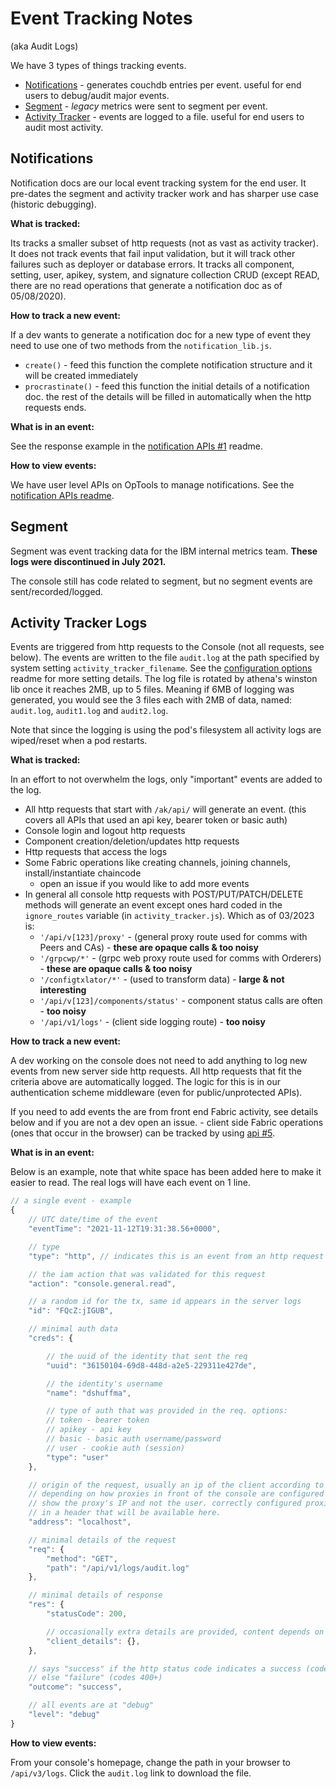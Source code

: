 # Event Tracking Notes
(aka Audit Logs)

We have 3 types of things tracking events.
- [Notifications](#notice) - generates couchdb entries per event. useful for end users to debug/audit major events.
- [Segment](#seg) - *legacy* metrics were sent to segment per event.
- [Activity Tracker](#at) - events are logged to a file. useful for end users to audit most activity.


<a name="notice"></a>

## Notifications
Notification docs are our local event tracking system for the end user.
It pre-dates the segment and activity tracker work and has sharper use case (historic debugging).

**What is tracked:**

Its tracks a smaller subset of http requests (not as vast as activity tracker).
It does not track events that fail input validation, but it will track other failures such as deployer or database errors.
It tracks all component, setting, user, apikey, system, and signature collection CRUD (except READ, there are no read operations that generate a notification doc as of 05/08/2020).

**How to track a new event:**

If a dev wants to generate a notification doc for a new type of event they need to use one of two methods from the `notification_lib.js`.
- `create()` - feed this function the complete notification structure and it will be created immediately
- `procrastinate()` - feed this function the initial details of a notification doc. the rest of the details will be filled in automatically when the http requests ends.

**What is in an event:**

See the response example in the [notification APIs #1](./notification_apis.md) readme.

**How to view events:**

We have user level APIs on OpTools to manage notifications.
See the [notification APIs readme](./notification_apis.md).

<a name="seg"></a>

## Segment
Segment was event tracking data for the IBM internal metrics team. **These logs were discontinued in July 2021.**

The console still has code related to segment, but no segment events are sent/recorded/logged.


<a name="at"></a>

## Activity Tracker Logs

Events are triggered from http requests to the Console (not all requests, see below).
The events are written to the file `audit.log` at the path specified by system setting `activity_tracker_filename`.
See the [configuration options](../env/README.md#default) readme for more setting details.
The log file is rotated by athena's winston lib once it reaches 2MB, up to 5 files.
Meaning if 6MB of logging was generated, you would see the 3 files each with 2MB of data, named: `audit.log`, `audit1.log` and `audit2.log`.

Note that since the logging is using the pod's filesystem all activity logs are wiped/reset when a pod restarts.

**What is tracked:**

In an effort to not overwhelm the logs, only "important" events are added to the log.
- All http requests that start with `/ak/api/` will generate an event. (this covers all APIs that used an api key, bearer token or basic auth)
- Console login and logout http requests
- Component creation/deletion/updates http requests
- Http requests that access the logs
- Some Fabric operations like creating channels, joining channels, install/instantiate chaincode
    - open an issue if you would like to add more events
- In general all console http requests with POST/PUT/PATCH/DELETE methods will generate an event except ones hard coded in the `ignore_routes` variable (in `activity_tracker.js`). Which as of 03/2023 is:
	- `'/api/v[123]/proxy'` - (general proxy route used for comms with Peers and CAs) - **these are opaque calls & too noisy**
	- `'/grpcwp/*'` - (grpc web proxy route used for comms with Orderers) - **these are opaque calls & too noisy**
	- `'/configtxlator/*'` - (used to transform data) - **large & not interesting**
	- `'/api/v[123]/components/status'` - component status calls are often - **too noisy**
	- `'/api/v1/logs'` - (client side logging route) - **too noisy**

**How to track a new event:**

A dev working on the console does not need to add anything to log new events from new server side http requests.
All http requests that fit the criteria above are automatically logged.
The logic for this is in our authentication scheme middleware (even for public/unprotected APIs).

If you need to add events the are from front end Fabric activity, see details below and if you are not a dev open an issue.
	- client side Fabric operations (ones that occur in the browser) can be tracked by using [api #5](./logging_apis.md#client).

**What is in an event:**

Below is an example, note that white space has been added here to make it easier to read.
The real logs will have each event on 1 line.

```js
// a single event - example
{
	// UTC date/time of the event
	"eventTime": "2021-11-12T19:31:38.56+0000",

	// type
	"type": "http", // indicates this is an event from an http request

	// the iam action that was validated for this request
	"action": "console.general.read",

	// a random id for the tx, same id appears in the server logs
	"id": "FQcZ:jIGUB",

	// minimal auth data
	"creds": {

		// the uuid of the identity that sent the req
		"uuid": "36150104-69d8-448d-a2e5-229311e427de",

		// the identity's username
		"name": "dshuffma",

		// type of auth that was provided in the req. options:
		// token - bearer token
		// apikey - api key
		// basic - basic auth username/password
		// user - cookie auth (session)
		"type": "user"
	},

	// origin of the request, usually an ip of the client according to the http headers.
	// depending on how proxies in front of the console are configured this may only
	// show the proxy's IP and not the user. correctly configured proxies will set the client ip
	// in a header that will be available here.
	"address": "localhost",

	// minimal details of the request
	"req": {
		"method": "GET",
		"path": "/api/v1/logs/audit.log"
	},

	// minimal details of response
	"res": {
		"statusCode": 200,

		// occasionally extra details are provided, content depends on the event
		"client_details": {},
	},

	// says "success" if the http status code indicates a success (codes 0-399)
	// else "failure" (codes 400+)
	"outcome": "success",

	// all events are at "debug"
	"level": "debug"
}
```

**How to view events:**

From your console's homepage, change the path in your browser to `/api/v3/logs`.
Click the `audit.log` link to download the file.
